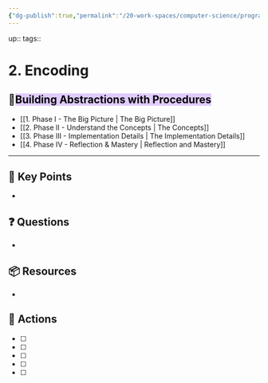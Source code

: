 ```yaml
---
{"dg-publish":true,"permalink":"/20-work-spaces/computer-science/programming/scheme/sicp/detailed/chapter-i/2-encoding/"}
---
```




up:: 
tags:: 



# 2. Encoding

## 💠<mark style="background: #D2B3FFA6;">Building Abstractions with Procedures</mark>


- [[1. Phase I - The Big Picture \| The Big Picture]]
- [[2. Phase II - Understand the Concepts \| The Concepts]]
- [[3. Phase III - Implementation Details \| The Implementation Details]]
- [[4. Phase IV - Reflection & Mastery \| Reflection and Mastery]]

---

## 🔑 Key Points
- 
## ❓ Questions
- 
## 📦 Resources
- 
## 🎯 Actions
- [ ] 
- [ ] 
- [ ] 
- [ ] 
- [ ] 